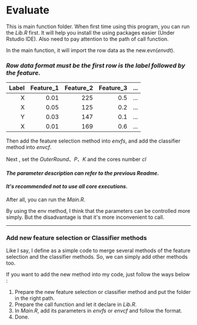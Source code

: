 # Evaluate

This is main function folder. When first time using this program, you can run the *Lib.R* first. It will help you install the using packages easier (Under Rstudio IDE). Also need to pay attention to the path of call function.

In the main function, it will import the row data as the new.evn(*envdt*).

### *Row data format must be the first row is the label followed by the feature.*

| Label | Feature_1 | Feature_2 | Feature_3  | ... |
|------:|----------:|----------:|-----------:| ---:|
| X     | 0.01      | 225       | 0.5        | ... |
| X     | 0.05      | 125       | 0.2        | ... |
| Y     | 0.03      | 147       | 0.1        | ... |
| X     | 0.01      | 169       | 0.6        | ... |

Then add the feature selection method into *envfs*, and add the classifier method into *envcf*.

Next , set the *OuterRound*、*P*、*K* and the cores number *cl*

#### *The parameter description can refer to the previous Readme.*

#### *It's recommended not to use all core executions.*

After all, you can run the *Main.R*.

By using the env method, I think that the parameters can be controlled more simply. But the disadvantage is that it's more inconvenient to call.

---

### Add new feature selection or Classifier methods

Like I say, I define as a simple code to merge several methods of the feature selection and the classifier methods. So, we can simply  add other methods too.

If you want to add the new method into my code, just follow the ways below :
  1. Prepare the new feature selection or classifier method and put the folder in the right path.
  2. Prepare the call function and let it declare in *Lib.R*.
  3. In *Main.R*, add its parameters in *envfs* or *envcf* and follow the format.
  4. Done.
